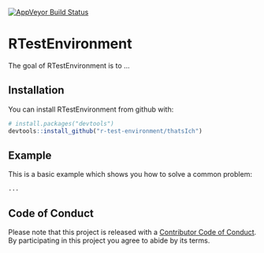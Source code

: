 [![AppVeyor Build Status](https://ci.appveyor.com/api/projects/status/github/thatsIch/r-test-environment?branch=master&svg=true)](https://ci.appveyor.com/project/thatsIch/r-test-environment)

# RTestEnvironment

The goal of RTestEnvironment is to ...

## Installation

You can install RTestEnvironment from github with:

```R
# install.packages("devtools")
devtools::install_github("r-test-environment/thatsIch")
```

## Example

This is a basic example which shows you how to solve a common problem:

```R
...
```

## Code of Conduct

Please note that this project is released with a [Contributor Code of Conduct](CONDUCT.md). By participating in this project you agree to abide by its terms.
